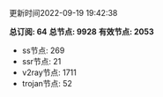 更新时间2022-09-19 19:42:38

**总订阅: 64**
**总节点: 9928**
**有效节点: 2053**
- ss节点: 269
- ssr节点: 21
- v2ray节点: 1711
- trojan节点: 52
